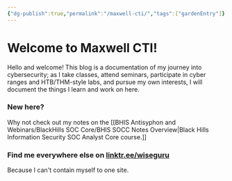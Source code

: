 ```yaml
---
{"dg-publish":true,"permalink":"/maxwell-cti/","tags":["gardenEntry"]}
---
```


# Welcome to Maxwell CTI!

Hello and welcome! This blog is a documentation of my journey into cybersecurity; as I take classes, attend seminars, participate in cyber ranges and HTB/THM-style labs, and pursue my own interests, I will document the things I learn and work on here.





### New here?
Why not check out my notes on the [[BHIS Antisyphon and Webinars/BlackHills SOC Core/BHIS SOCC Notes Overview\|Black Hills Information Security SOC Analyst Core course.]]


### Find me everywhere else on [linktr.ee/wiseguru](https://linktr.ee/wiseguru)
Because I can't contain myself to one site.